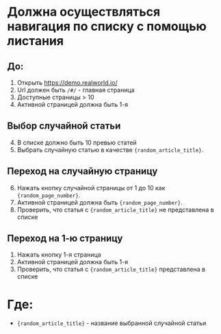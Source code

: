 # Должна осуществляться навигация по списку с помощью листания

## До:

1. Открыть https://demo.realworld.io/
2. Url должен быть `/#/` - главная страница
3. Доступные страницы > 10
4. Активной страницей должна быть 1-я

## Выбор случайной статьи

4. В списке должно быть 10 превью статей
5. Выбрать случайную статью в качестве `{random_article_title}`.

## Переход на случайную страницу

6. Нажать кнопку случайной страницы от 1 до 10 как `{random_page_number}`.
7. Активной страницей должна быть `{random_page_number}`.
8. Проверить, что статья с `{random_article_title}` не представлена в списке

## Переход на 1-ю страницу

1. Нажать кнопку 1-я страница
2. Активной страницей должна быть 1-я
3.  Проверить, что статья с `{random_article_title}` представлена в списке

# Где:

* `{random_article_title}` - название выбранной случайной статьи